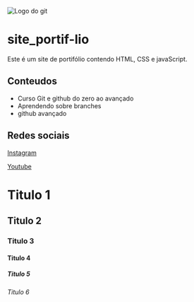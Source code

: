 ![Logo do git](https://i1.wp.com/blog.thescorpius.com/wp-content/uploads/2015/10/git-logo-2.png?resize=300%2C277)

# site_portif-lio
Este é um site de portifólio contendo HTML, CSS e javaScript.

## Conteudos

* Curso Git e github do zero ao avançado
* Aprendendo sobre branches
* github avançado

## Redes sociais
[Instagram](https://instagram.com/)

[Youtube](https://youtube.com/)

# Titulo 1

## Titulo 2

### Titulo 3
 
 #### Titulo 4

 ##### Titulo 5

 ###### Titulo 6
